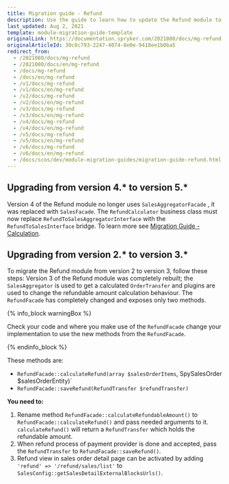 ```yaml
---
title: Migration guide - Refund
description: Use the guide to learn how to update the Refund module to a newer version.
last_updated: Aug 2, 2021
template: module-migration-guide-template
originalLink: https://documentation.spryker.com/2021080/docs/mg-refund
originalArticleId: 30c8c793-2247-4074-8e0e-9418ee1b0ba5
redirect_from:
  - /2021080/docs/mg-refund
  - /2021080/docs/en/mg-refund
  - /docs/mg-refund
  - /docs/en/mg-refund
  - /v1/docs/mg-refund
  - /v1/docs/en/mg-refund
  - /v2/docs/mg-refund
  - /v2/docs/en/mg-refund
  - /v3/docs/mg-refund
  - /v3/docs/en/mg-refund
  - /v4/docs/mg-refund
  - /v4/docs/en/mg-refund
  - /v5/docs/mg-refund
  - /v5/docs/en/mg-refund
  - /v6/docs/mg-refund
  - /v6/docs/en/mg-refund
  - /docs/scos/dev/module-migration-guides/migration-guide-refund.html
---
```


## Upgrading from version 4.* to version 5.*

Version 4 of the Refund module no longer uses `SalesAggregatorFacade` , it was replaced with `SalesFacade`.
The `RefundCalculator` business class must now replace `RefundToSalesAggregatorInterface` with the `RefundToSalesInterface` bridge.
To learn more see [Migration Guide - Calculation](/docs/scos/dev/module-migration-guides/migration-guide-calculation.html).

## Upgrading from version 2.* to version 3.*

To migrate the Refund module from version 2 to version 3, follow these steps:
Version 3 of the Refund module was completely rebuilt; the `SalesAggregator` is used to get a calculated `OrderTransfer` and plugins are used to change the refundable amount calculation behaviour.
The `RefundFacade` has completely changed and exposes only two methods.

{% info_block warningBox %}

Check your code and where you make use of the `RefundFacade` change your implementation to use the new methods from the `RefundFacade`.

{% endinfo_block %}

These methods are:

* `RefundFacade::calculateRefund(array $salesOrderItems`, SpySalesOrder $salesOrderEntity)`
* `RefundFacade::saveRefund(RefundTransfer $refundTransfer)`
  
**You need to:**

1. Rename method `RefundFacade::calculateRefundableAmount()` to `RefundFacade::calculateRefund()` and pass needed arguments to it. `calculateRefund()` will return a `RefundTransfer` which holds the refundable amount.
2. When refund process of payment provider is done and accepted, pass the `RefundTransfer` to `RefundFacade::saveRefund()`.
3. Refund view in sales order detail page can be activated by adding `'refund' => '/refund/sales/list'` to `SalesConfig::getSalesDetailExternalBlocksUrls()`.
